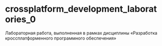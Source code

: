 # crossplatform_development_laboratories_0
Лабораторная работа, выполненная в рамках дисциплины «Разработка кроссплатформенного программного обеспечения»
